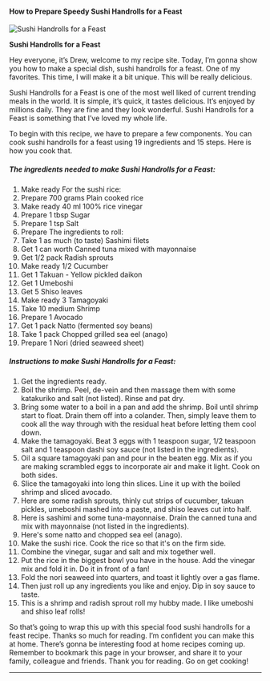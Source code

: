             

#### How to Prepare Speedy Sushi Handrolls for a Feast

![Sushi Handrolls for a Feast](https://img-global.cpcdn.com/recipes/5034728844427264/751x532cq70/sushi-handrolls-for-a-feast-recipe-main-photo.jpg)

**Sushi Handrolls for a Feast**

Hey everyone, it’s Drew, welcome to my recipe site. Today, I’m gonna show you how to make a special dish, sushi handrolls for a feast. One of my favorites. This time, I will make it a bit unique. This will be really delicious.

Sushi Handrolls for a Feast is one of the most well liked of current trending meals in the world. It is simple, it’s quick, it tastes delicious. It’s enjoyed by millions daily. They are fine and they look wonderful. Sushi Handrolls for a Feast is something that I’ve loved my whole life.

To begin with this recipe, we have to prepare a few components. You can cook sushi handrolls for a feast using 19 ingredients and 15 steps. Here is how you cook that.

##### The ingredients needed to make Sushi Handrolls for a Feast:

1.  Make ready For the sushi rice:
2.  Prepare 700 grams Plain cooked rice
3.  Make ready 40 ml 100% rice vinegar
4.  Prepare 1 tbsp Sugar
5.  Prepare 1 tsp Salt
6.  Prepare The ingredients to roll:
7.  Take 1 as much (to taste) Sashimi filets
8.  Get 1 can worth Canned tuna mixed with mayonnaise
9.  Get 1/2 pack Radish sprouts
10.  Make ready 1/2 Cucumber
11.  Get 1 Takuan - Yellow pickled daikon
12.  Get 1 Umeboshi
13.  Get 5 Shiso leaves
14.  Make ready 3 Tamagoyaki
15.  Take 10 medium Shrimp
16.  Prepare 1 Avocado
17.  Get 1 pack Natto (fermented soy beans)
18.  Take 1 pack Chopped grilled sea eel (anago)
19.  Prepare 1 Nori (dried seaweed sheet)

##### Instructions to make Sushi Handrolls for a Feast:

1.  Get the ingredients ready.
2.  Boil the shrimp. Peel, de-vein and then massage them with some katakuriko and salt (not listed). Rinse and pat dry.
3.  Bring some water to a boil in a pan and add the shrimp. Boil until shrimp start to float. Drain them off into a colander. Then, simply leave them to cook all the way through with the residual heat before letting them cool down.
4.  Make the tamagoyaki. Beat 3 eggs with 1 teaspoon sugar, 1/2 teaspoon salt and 1 teaspoon dashi soy sauce (not listed in the ingredients).
5.  Oil a square tamagoyaki pan and pour in the beaten egg. Mix as if you are making scrambled eggs to incorporate air and make it light. Cook on both sides.
6.  Slice the tamagoyaki into long thin slices. Line it up with the boiled shrimp and sliced avocado.
7.  Here are some radish sprouts, thinly cut strips of cucumber, takuan pickles, umeboshi mashed into a paste, and shiso leaves cut into half.
8.  Here is sashimi and some tuna-mayonnaise. Drain the canned tuna and mix with mayonnaise (not listed in the ingredients).
9.  Here's some natto and chopped sea eel (anago).
10.  Make the sushi rice. Cook the rice so that it's on the firm side.
11.  Combine the vinegar, sugar and salt and mix together well.
12.  Put the rice in the biggest bowl you have in the house. Add the vinegar mix and fold it in. Do it in front of a fan!
13.  Fold the nori seaweed into quarters, and toast it lightly over a gas flame.
14.  Then just roll up any ingredients you like and enjoy. Dip in soy sauce to taste.
15.  This is a shrimp and radish sprout roll my hubby made. I like umeboshi and shiso leaf rolls!

So that’s going to wrap this up with this special food sushi handrolls for a feast recipe. Thanks so much for reading. I’m confident you can make this at home. There’s gonna be interesting food at home recipes coming up. Remember to bookmark this page in your browser, and share it to your family, colleague and friends. Thank you for reading. Go on get cooking!

* * *